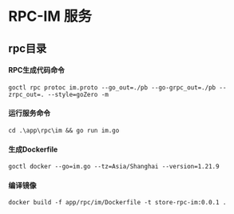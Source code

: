 # RPC-IM   服务
## rpc目录
#### RPC生成代码命令
    goctl rpc protoc im.proto --go_out=./pb --go-grpc_out=./pb --zrpc_out=. --style=goZero -m
#### 运行服务命令
    cd .\app\rpc\im && go run im.go
#### 生成Dockerfile
    goctl docker --go=im.go --tz=Asia/Shanghai --version=1.21.9
#### 编译镜像
    docker build -f app/rpc/im/Dockerfile -t store-rpc-im:0.0.1 .